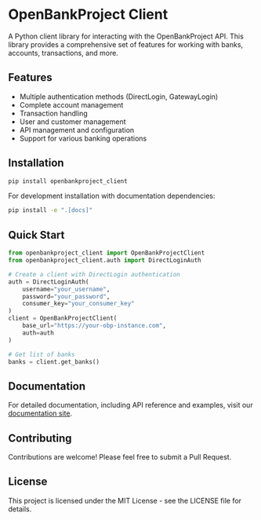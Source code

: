 # OpenBankProject Client

A Python client library for interacting with the OpenBankProject API. This library provides a comprehensive set of features for working with banks, accounts, transactions, and more.

## Features

- Multiple authentication methods (DirectLogin, GatewayLogin)
- Complete account management
- Transaction handling
- User and customer management
- API management and configuration
- Support for various banking operations

## Installation

```bash
pip install openbankproject_client
```

For development installation with documentation dependencies:

```bash
pip install -e ".[docs]"
```

## Quick Start

```python
from openbankproject_client import OpenBankProjectClient
from openbankproject_client.auth import DirectLoginAuth

# Create a client with DirectLogin authentication
auth = DirectLoginAuth(
    username="your_username",
    password="your_password",
    consumer_key="your_consumer_key"
)
client = OpenBankProjectClient(
    base_url="https://your-obp-instance.com",
    auth=auth
)

# Get list of banks
banks = client.get_banks()
```

## Documentation

For detailed documentation, including API reference and examples, visit our [documentation site](https://openbankproject-client.readthedocs.io/).

## Contributing

Contributions are welcome! Please feel free to submit a Pull Request.

## License

This project is licensed under the MIT License - see the LICENSE file for details.
